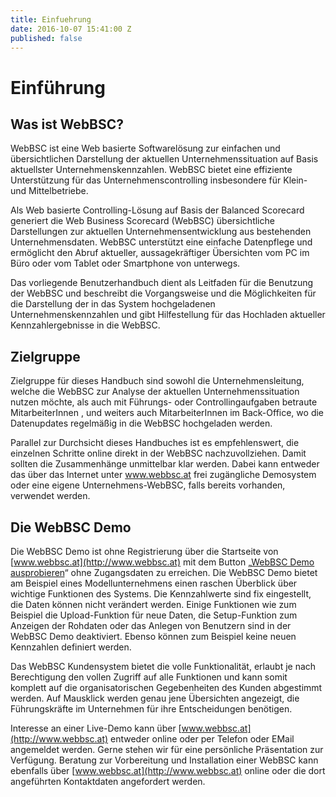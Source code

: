 ```yaml
---
title: Einfuehrung
date: 2016-10-07 15:41:00 Z
published: false
---
```


# Einführung

## Was ist WebBSC?

WebBSC ist eine Web basierte Softwarelösung zur einfachen und übersichtlichen Darstellung der aktuellen Unternehmenssituation auf Basis aktuellster Unternehmenskennzahlen. WebBSC bietet eine effiziente Unterstützung für das Unternehmenscontrolling insbesondere für Klein- und Mittelbetriebe. 

Als Web basierte Controlling-Lösung auf Basis der Balanced Scorecard generiert die Web Business Scorecard (WebBSC) übersichtliche Darstellungen zur aktuellen Unternehmensentwicklung aus bestehenden Unternehmensdaten. WebBSC unterstützt eine einfache Datenpflege und ermöglicht den Abruf aktueller, aussagekräftiger Übersichten vom PC im Büro oder vom Tablet oder Smartphone von unterwegs. 

Das vorliegende Benutzerhandbuch dient als Leitfaden für die Benutzung der WebBSC und beschreibt die Vorgangsweise und die Möglichkeiten für die Darstellung der in das System hochgeladenen Unternehmenskennzahlen und gibt Hilfestellung für das Hochladen aktueller Kennzahlergebnisse in die WebBSC. 

## Zielgruppe 

Zielgruppe für dieses Handbuch sind sowohl die Unternehmensleitung, welche die WebBSC zur Analyse der aktuellen Unternehmenssituation nutzen möchte, als auch mit Führungs- oder Controllingaufgaben betraute MitarbeiterInnen , und weiters auch MitarbeiterInnen im Back-Office, wo die Datenupdates regelmäßig in die WebBSC hochgeladen werden. 

Parallel zur Durchsicht dieses Handbuches ist es empfehlenswert, die einzelnen Schritte online direkt in der WebBSC nachzuvollziehen. Damit sollten die Zusammenhänge unmittelbar klar werden. Dabei kann entweder das über das Internet unter www.webbsc.at frei zugängliche Demosystem oder eine eigene Unternehmens-WebBSC, falls bereits vorhanden, verwendet werden. 

## Die WebBSC Demo

Die WebBSC Demo ist ohne Registrierung über die Startseite von [www.webbsc.at](http://www.webbsc.at) mit dem Button „[WebBSC Demo ausprobieren](http://demo.webbsc.at/autologin?username=demo&password=WebBSC2016)“ ohne Zugangsdaten zu erreichen. Die WebBSC Demo bietet am Beispiel eines Modellunternehmens einen raschen Überblick über wichtige Funktionen des Systems. Die Kennzahlwerte sind fix eingestellt, die Daten können nicht verändert werden. Einige Funktionen wie zum Beispiel die Upload-Funktion für neue Daten, die Setup-Funktion zum Anzeigen der Rohdaten oder das Anlegen von Benutzern sind in der WebBSC Demo deaktiviert. Ebenso können zum Beispiel keine neuen Kennzahlen definiert werden. 

Das WebBSC Kundensystem bietet die volle Funktionalität, erlaubt je nach Berechtigung den vollen Zugriff auf alle Funktionen und kann somit komplett auf die organisatorischen Gegebenheiten des Kunden abgestimmt werden. Auf Mausklick werden genau jene Übersichten angezeigt, die Führungskräfte im Unternehmen für ihre Entscheidungen benötigen. 

Interesse an einer Live-Demo kann über [www.webbsc.at](http://www.webbsc.at) entweder online oder per Telefon oder EMail angemeldet werden. Gerne stehen wir für eine persönliche Präsentation zur Verfügung. Beratung zur Vorbereitung und Installation einer WebBSC kann ebenfalls über [www.webbsc.at](http://www.webbsc.at) online oder die dort angeführten Kontaktdaten angefordert werden.